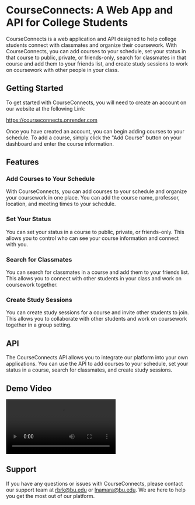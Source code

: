 # CourseConnects: A Web App and API for College Students

CourseConnects is a web application and API designed to help college students connect with classmates and organize their coursework. With CourseConnects, you can add courses to your schedule, set your status in that course to public, private, or friends-only, search for classmates in that course and add them to your friends list, and create study sessions to work on coursework with other people in your class.

## Getting Started

To get started with CourseConnects, you will need to create an account on our website at the following Link:

https://courseconnects.onrender.com

Once you have created an account, you can begin adding courses to your schedule. To add a course, simply click the "Add Course" button on your dashboard and enter the course information.

## Features

### Add Courses to Your Schedule
With CourseConnects, you can add courses to your schedule and organize your coursework in one place. You can add the course name, professor, location, and meeting times to your schedule.

### Set Your Status
You can set your status in a course to public, private, or friends-only. This allows you to control who can see your course information and connect with you.

### Search for Classmates
You can search for classmates in a course and add them to your friends list. This allows you to connect with other students in your class and work on coursework together.

### Create Study Sessions
You can create study sessions for a course and invite other students to join. This allows you to collaborate with other students and work on coursework together in a group setting.

## API

The CourseConnects API allows you to integrate our platform into your own applications. You can use the API to add courses to your schedule, set your status in a course, search for classmates, and create study sessions.

## Demo Video
 <video src="https://github.com/rashidkolaghassi/CourseConnects/blob/main/courseConnects.mp4" controls="controls" style="max-width: 730px;">
</video>

## Support

If you have any questions or issues with CourseConnects, please contact our support team at rbrk@bu.edu or lnamara@bu.edu. We are here to help you get the most out of our platform.




